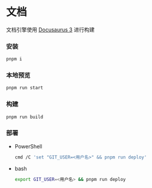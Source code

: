 # 文档

文档引擎使用 [Docusaurus 3](https://docusaurus.io/zh-CN) 进行构建

### 安装

```bash
pnpm i
```

### 本地预览

```bash
pnpm run start
```

### 构建

```bash
pnpm run build
```

### 部署

- PowerShell

  ```bash
  cmd /C 'set "GIT_USER=<用户名>" && pnpm run deploy'
  ```

- bash

  ```bash
  export GIT_USER=<用户名> && pnpm run deploy
  ```
